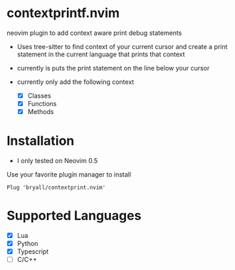 # contextprintf.nvim
neovim plugin to add context aware print debug statements

 - Uses tree-sitter to find context of your current cursor and create
a print statement in the current language that prints that context

 - currently is puts the print statement on the line below your cursor

 - currently only add the following context
    - [x] Classes
    - [x] Functions
    - [x] Methods

# Installation

* I only tested on Neovim 0.5

Use your favorite plugin manager to install
```
Plug 'bryall/contextprint.nvim'
```

# Supported Languages

- [x] Lua
- [x] Python
- [x] Typescript
- [ ] C/C++
